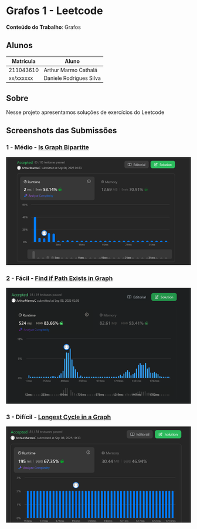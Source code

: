 # Grafos 1 - Leetcode

**Conteúdo do Trabalho**: Grafos<br>

## Alunos
|Matrícula | Aluno |
| -- | -- |
| 211043610  |  Arthur Marmo Cathalá |
| xx/xxxxxx  |  Daniele Rodrigues Silva |

## Sobre 
Nesse projeto apresentamos soluções de exercícios do Leetcode

## Screenshots das Submissões

### 1 - Médio - [Is Graph Bipartite](https://leetcode.com/problems/is-graph-bipartite/description/)

![](./Screenshots/eh_bipartido.png)

### 2 - Fácil - [Find if Path Exists in Graph](https://leetcode.com/problems/find-if-path-exists-in-graph/description/)

![](./Screenshots/PathExists.png)

### 3 - Difícil - [Longest Cycle in a Graph](https://leetcode.com/problems/longest-cycle-in-a-graph/description/)

![](./Screenshots/LongestCycle.png)


